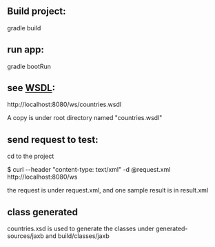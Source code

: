## Build project:
gradle build

## run app:
gradle bootRun

## see [WSDL](http://www.w3schools.com/xml/xml_wsdl.asp):
http://localhost:8080/ws/countries.wsdl

A copy is under root directory named "countries.wsdl"

## send request to test:
cd to the project

$ curl --header "content-type: text/xml" -d @request.xml http://localhost:8080/ws

the request is under request.xml, and one sample result is in result.xml

## class generated
countries.xsd is used to generate the classes under generated-sources/jaxb and build/classes/jaxb

